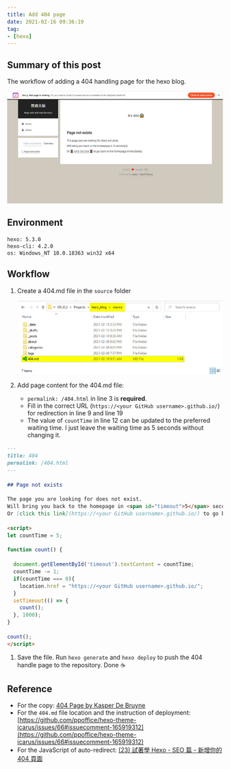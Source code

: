 ```yaml
---
title: Add 404 page
date: 2021-02-16 09:36:19
tag:
- [hexo]
---
```


## Summary of this post

The workflow of adding a 404 handling page for the hexo blog.

![The 404 page](/2021/hexo-add-404/404-page-for-hexo-blog.jpg)

## Environment

```
hexo: 5.3.0
hexo-cli: 4.2.0
os: Windows_NT 10.0.18363 win32 x64
```

## Workflow

1. Create a 404.md file in the `source` folder

   ![The screenshot to display file location of 404.md file for the hexo blog](/2021/hexo-add-404/location-of-404-page.jpg)

2. Add page content for the 404.md file:
   - `permalink: /404.html` in line 3 is **required**.
   - Fill in the correct URL (`https://<your GitHub username>.github.io/`) for redirection in line 9 and line 19
   - The value of `countTime` in line 12 can be updated to the preferred waiting time. I just leave the waiting time as 5 seconds without changing it.

```markdown
---
title: 404
permalink: /404.html
---

## Page not exists

The page you are looking for does not exist.
Will bring you back to the homepage in <span id="timeout">5</span> second(s).
Or [click this link](https://<your GitHub username>.github.io/) to go back to the homepage immediately.

<script>
let countTime = 5;

function count() {
  
  document.getElementById('timeout').textContent = countTime;
  countTime -= 1;
  if(countTime === 0){
    location.href = "https://<your GitHub username>.github.io/";
  }
  setTimeout(() => {
    count();
  }, 1000);
}

count();
</script>
```

1. Save the file. Run `hexo generate` and `hexo deploy` to push the 404 handle page to the repository. Done ☕

## Reference

- For the copy:
  [404 Page by Kasper De Bruyne](https://codepen.io/kdbkapsere/pen/oNXLbqQ)
- For the `404.md` file location and the instruction of deployment:
  [https://github.com/ppoffice/hexo-theme-icarus/issues/66#issuecomment-165919312](https://github.com/ppoffice/hexo-theme-icarus/issues/66#issuecomment-165919312)
- For the JavaScript of auto-redirect:
  [(23) 試著學 Hexo - SEO 篇 - 新增你的 404 頁面](https://ithelp.ithome.com.tw/articles/10249685)
